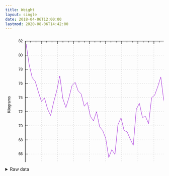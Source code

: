 ```yaml
---
title: Weight
layout: single
date: 2018-04-06T12:00:00
lastmod: 2020-08-06T14:42:00
---
```


<svg width="600" height="480" xmlns="http://www.w3.org/2000/svg"><path fill="none" d="M0 0h600v480H0z"/><path stroke="gray" stroke-dasharray="2,4" class="gridline" d="M63.6 422.4H575" fill="none" color="gray" stroke-width=".5"/><g fill="none" color="#000" stroke="currentColor"><path stroke="#000" d="M63.6 422.4h9m502.4 0h-9"/><text transform="translate(55.3 426.3)" stroke="none" fill="#000" font-family="sans-serif" font-size="12" text-anchor="end"><tspan>64</tspan></text></g><path stroke="gray" stroke-dasharray="2,4" class="gridline" d="M63.6 377.5H575" fill="none" color="gray" stroke-width=".5"/><g fill="none" color="#000" stroke="currentColor"><path stroke="#000" d="M63.6 377.5h9m502.4 0h-9"/><text transform="translate(55.3 381.4)" stroke="none" fill="#000" font-family="sans-serif" font-size="12" text-anchor="end"><tspan>66</tspan></text></g><path stroke="gray" stroke-dasharray="2,4" class="gridline" d="M63.6 332.6H575" fill="none" color="gray" stroke-width=".5"/><g fill="none" color="#000" stroke="currentColor"><path stroke="#000" d="M63.6 332.6h9m502.4 0h-9"/><text transform="translate(55.3 336.5)" stroke="none" fill="#000" font-family="sans-serif" font-size="12" text-anchor="end"><tspan>68</tspan></text></g><path stroke="gray" stroke-dasharray="2,4" class="gridline" d="M63.6 287.6H575" fill="none" color="gray" stroke-width=".5"/><g fill="none" color="#000" stroke="currentColor"><path stroke="#000" d="M63.6 287.6h9m502.4 0h-9"/><text transform="translate(55.3 291.5)" stroke="none" fill="#000" font-family="sans-serif" font-size="12" text-anchor="end"><tspan>70</tspan></text></g><path stroke="gray" stroke-dasharray="2,4" class="gridline" d="M63.6 242.7H575" fill="none" color="gray" stroke-width=".5"/><g fill="none" color="#000" stroke="currentColor"><path stroke="#000" d="M63.6 242.7h9m502.4 0h-9"/><text transform="translate(55.3 246.6)" stroke="none" fill="#000" font-family="sans-serif" font-size="12" text-anchor="end"><tspan>72</tspan></text></g><path stroke="gray" stroke-dasharray="2,4" class="gridline" d="M63.6 197.8H575" fill="none" color="gray" stroke-width=".5"/><g fill="none" color="#000" stroke="currentColor"><path stroke="#000" d="M63.6 197.8h9m502.4 0h-9"/><text transform="translate(55.3 201.7)" stroke="none" fill="#000" font-family="sans-serif" font-size="12" text-anchor="end"><tspan>74</tspan></text></g><path stroke="gray" stroke-dasharray="2,4" class="gridline" d="M63.6 152.9H575" fill="none" color="gray" stroke-width=".5"/><g fill="none" color="#000" stroke="currentColor"><path stroke="#000" d="M63.6 152.9h9m502.4 0h-9"/><text transform="translate(55.3 156.8)" stroke="none" fill="#000" font-family="sans-serif" font-size="12" text-anchor="end"><tspan>76</tspan></text></g><path stroke="gray" stroke-dasharray="2,4" class="gridline" d="M63.6 107.9H575" fill="none" color="gray" stroke-width=".5"/><g fill="none" color="#000" stroke="currentColor"><path stroke="#000" d="M63.6 107.9h9m502.4 0h-9"/><text transform="translate(55.3 111.8)" stroke="none" fill="#000" font-family="sans-serif" font-size="12" text-anchor="end"><tspan>78</tspan></text></g><path stroke="gray" stroke-dasharray="2,4" class="gridline" d="M63.6 63H575" fill="none" color="gray" stroke-width=".5"/><g fill="none" color="#000" stroke="currentColor"><path stroke="#000" d="M63.6 63h9M575 63h-9"/><text transform="translate(55.3 66.9)" stroke="none" fill="#000" font-family="sans-serif" font-size="12" text-anchor="end"><tspan>80</tspan></text></g><path stroke="gray" stroke-dasharray="2,4" class="gridline" d="M63.6 18.1H575" fill="none" color="gray" stroke-width=".5"/><g fill="none" color="#000" stroke="currentColor"><path stroke="#000" d="M63.6 18.1h9m502.4 0h-9"/><text transform="translate(55.3 22)" stroke="none" fill="#000" font-family="sans-serif" font-size="12" text-anchor="end"><tspan>82</tspan></text></g><path stroke="gray" stroke-dasharray="2,4" class="gridline" d="M63.6 422.4V18.1" fill="none" color="gray" stroke-width=".5"/><g fill="none" color="#000" stroke="currentColor"><path stroke="#000" d="M63.6 422.4v-9m0-395.3v9"/><text transform="translate(63.6 444.3)" stroke="none" fill="#000" font-family="sans-serif" font-size="12" text-anchor="middle"><tspan>04 18</tspan></text></g><path stroke="#000" d="M80.6 422.4v-4.5m0-399.8v4.5m17.1 399.8v-4.5m0-399.8v4.5" fill="none" color="#000"/><path stroke="gray" stroke-dasharray="2,4" class="gridline" d="M114.7 422.4V18.1" fill="none" color="gray" stroke-width=".5"/><g fill="none" color="#000" stroke="currentColor"><path stroke="#000" d="M114.7 422.4v-9m0-395.3v9"/><text transform="translate(114.7 444.3)" stroke="none" fill="#000" font-family="sans-serif" font-size="12" text-anchor="middle"><tspan>07 18</tspan></text></g><path stroke="#000" d="M131.7 422.4v-4.5m0-399.8v4.5m17 399.8v-4.5m0-399.8v4.5" fill="none" color="#000"/><path stroke="gray" stroke-dasharray="2,4" class="gridline" d="M166.3 422.4V18.1" fill="none" color="gray" stroke-width=".5"/><g fill="none" color="#000" stroke="currentColor"><path stroke="#000" d="M166.3 422.4v-9m0-395.3v9"/><text transform="translate(166.3 444.3)" stroke="none" fill="#000" font-family="sans-serif" font-size="12" text-anchor="middle"><tspan>10 18</tspan></text></g><path stroke="#000" d="M183.3 422.4v-4.5m0-399.8v4.5m17.1 399.8v-4.5m0-399.8v4.5" fill="none" color="#000"/><path stroke="gray" stroke-dasharray="2,4" class="gridline" d="M217.4 422.4V18.1" fill="none" color="gray" stroke-width=".5"/><g fill="none" color="#000" stroke="currentColor"><path stroke="#000" d="M217.4 422.4v-9m0-395.3v9"/><text transform="translate(217.4 444.3)" stroke="none" fill="#000" font-family="sans-serif" font-size="12" text-anchor="middle"><tspan>01 19</tspan></text></g><path stroke="#000" d="M234.4 422.4v-4.5m0-399.8v4.5m17.1 399.8v-4.5m0-399.8v4.5" fill="none" color="#000"/><path stroke="gray" stroke-dasharray="2,4" class="gridline" d="M267.9 422.4V18.1" fill="none" color="gray" stroke-width=".5"/><g fill="none" color="#000" stroke="currentColor"><path stroke="#000" d="M267.9 422.4v-9m0-395.3v9"/><text transform="translate(267.9 444.3)" stroke="none" fill="#000" font-family="sans-serif" font-size="12" text-anchor="middle"><tspan>04 19</tspan></text></g><path stroke="#000" d="M285 422.4v-4.5m0-399.8v4.5m17 399.8v-4.5m0-399.8v4.5" fill="none" color="#000"/><path stroke="gray" stroke-dasharray="2,4" class="gridline" d="M319 422.4V18.1" fill="none" color="gray" stroke-width=".5"/><g fill="none" color="#000" stroke="currentColor"><path stroke="#000" d="M319 422.4v-9m0-395.3v9"/><text transform="translate(319 444.3)" stroke="none" fill="#000" font-family="sans-serif" font-size="12" text-anchor="middle"><tspan>07 19</tspan></text></g><path stroke="#000" d="M336 422.4v-4.5m0-399.8v4.5m17.1 399.8v-4.5m0-399.8v4.5" fill="none" color="#000"/><path stroke="gray" stroke-dasharray="2,4" class="gridline" d="M370.1 422.4V18.1" fill="none" color="gray" stroke-width=".5"/><g fill="none" color="#000" stroke="currentColor"><path stroke="#000" d="M370.1 422.4v-9m0-395.3v9"/><text transform="translate(370.1 444.3)" stroke="none" fill="#000" font-family="sans-serif" font-size="12" text-anchor="middle"><tspan>10 19</tspan></text></g><path stroke="#000" d="M387.1 422.4v-4.5m0-399.8v4.5m17.1 399.8v-4.5m0-399.8v4.5" fill="none" color="#000"/><path stroke="gray" stroke-dasharray="2,4" class="gridline" d="M421.8 422.4V18.1" fill="none" color="gray" stroke-width=".5"/><g fill="none" color="#000" stroke="currentColor"><path stroke="#000" d="M421.8 422.4v-9m0-395.3v9"/><text transform="translate(421.8 444.3)" stroke="none" fill="#000" font-family="sans-serif" font-size="12" text-anchor="middle"><tspan>01 20</tspan></text></g><path stroke="#000" d="M438.8 422.4v-4.5m0-399.8v4.5m17 399.8v-4.5m0-399.8v4.5" fill="none" color="#000"/><path stroke="gray" stroke-dasharray="2,4" class="gridline" d="M472.8 422.4V18.1" fill="none" color="gray" stroke-width=".5"/><g fill="none" color="#000" stroke="currentColor"><path stroke="#000" d="M472.8 422.4v-9m0-395.3v9"/><text transform="translate(472.8 444.3)" stroke="none" fill="#000" font-family="sans-serif" font-size="12" text-anchor="middle"><tspan>04 20</tspan></text></g><path stroke="#000" d="M489.8 422.4v-4.5m0-399.8v4.5m17.1 399.8v-4.5m0-399.8v4.5" fill="none" color="#000"/><path stroke="gray" stroke-dasharray="2,4" class="gridline" d="M523.4 422.4V18.1" fill="none" color="gray" stroke-width=".5"/><g fill="none" color="#000" stroke="currentColor"><path stroke="#000" d="M523.4 422.4v-9m0-395.3v9"/><text transform="translate(523.4 444.3)" stroke="none" fill="#000" font-family="sans-serif" font-size="12" text-anchor="middle"><tspan>07 20</tspan></text></g><path stroke="#000" d="M540.4 422.4v-4.5m0-399.8v4.5m17 399.8v-4.5m0-399.8v4.5" fill="none" color="#000"/><path stroke="gray" stroke-dasharray="2,4" class="gridline" d="M575 422.4V18.1" fill="none" color="gray" stroke-width=".5"/><g fill="none" color="#000" stroke="currentColor"><path stroke="#000" d="M575 422.4v-9m0-395.3v9"/><text transform="translate(575 444.3)" stroke="none" fill="#000" font-family="sans-serif" font-size="12" text-anchor="middle"><tspan>10 20</tspan></text></g><path stroke="#000" d="M63.6 18.1v404.3H575V18.1H63.6z" fill="none" color="#000"/><text transform="rotate(-90 118.3 102)" font-family="sans-serif" font-size="12" text-anchor="middle" color="#000"><tspan>Kilograms</tspan></text><text transform="translate(319.3 471.3)" font-family="sans-serif" font-size="12" text-anchor="middle" color="#000"><tspan>Date</tspan></text><path stroke="#9400D3" d="M66.2 27.1L76 93.3l9.7 41.1 9.7 12.3 9.8 32.8 9.7 30.5 9.8-11 9.7 34.9 9.7 21 9.8-42.7 9.7-35.7 9.8-47.5 9.7 72.3 9.7 28.1 9.8-31.7 9.7-38 9.8-10.4 9.7 27.4 9.7 9.9 9.8 38.8 9.7-12.1 9.7 44.2 9.8 14.5 9.7-29.3 9.8 47.8 9.7 12 9.7 24.7 9.8 61.5 9.7-25.2 9.8 15.5 9.7-94.6 9.7-22.2 9.8 40.2 9.7 4.6 9.7 22.4 9.8 20.3 9.7-114.9 9.8-18.6 9.7 44.6 9.7-2.8 9.8 22.8 9.7-82.5 9.8-8.5 9.7-26.5 9.7-30.9 9.8 78 9.7 15.2 9.7 38.2 9.8 17.1 9.7 29.2" fill="none" color="#000"/><path stroke="#000" d="M63.6 18.1v404.3H575V18.1H63.6z" fill="none" color="#000"/></svg>

<details><summary>Raw data</summary>
<pre>
2018-04-06,81.6
2018-04-07,80.5
2018-04-08,80.4
2018-04-09,80.5
2018-04-10,80.0
2018-04-11,78.7
2018-04-12,78.9
2018-04-13,79.5
2018-04-14,79.1
2018-04-15,79.5
2018-04-16,79.6
2018-04-17,79.1
2018-04-18,78.4
2018-04-19,79.9
2018-04-20,79.0
2018-04-21,78.4
2018-04-22,79.3
2018-04-23,79.3
2018-04-24,77.9
2018-04-25,78.7
2018-04-26,78.6
2018-04-27,78.4
2018-04-28,78.4
2018-04-29,78.3
2018-04-30,77.8
2018-05-01,77.3
2018-05-02,77.5
2018-05-03,77.6
2018-05-04,77.7
2018-05-05,76.7
2018-05-06,77.3
2018-05-07,77.4
2018-05-08,77.1
2018-05-09,76.5
2018-05-10,77.0
2018-05-11,76.8
2018-05-12,77.1
2018-05-13,76.8
2018-05-14,76.9
2018-05-15,76.3
2018-05-16,76.4
2018-05-17,76.3
2018-05-18,76.4
2018-05-19,75.8
2018-05-20,75.5
2018-05-21,76.5
2018-05-22,77.0
2018-05-23,76.0
2018-05-24,75.4
2018-05-25,75.3
2018-05-26,75.5
2018-05-27,75.8
2018-05-28,76.1
2018-05-29,76.6
2018-05-30,75.3
2018-05-31,75.3
2018-06-01,75.7
2018-06-02,75.5
2018-06-03,76.1
2018-06-04,76.3
2018-06-05,75.9
2018-06-06,75.8
2018-06-07,76.3
2018-06-08,75.6
2018-06-09,75.1
2018-06-10,75.4
2018-06-11,75.2
2018-06-12,75.2
2018-06-13,75.7
2018-06-14,74.8
2018-06-15,74.9
2018-06-16,74.7
2018-06-17,74.8
2018-06-18,74.5
2018-06-19,75.1
2018-06-20,74.7
2018-06-21,74.5
2018-06-22,74.5
2018-06-23,74.1
2018-06-24,74.7
2018-06-25,75.0
2018-06-26,73.7
2018-06-27,74.1
2018-06-28,73.7
2018-06-29,73.4
2018-06-30,74.5
2018-07-01,74.2
2018-07-02,73.5
2018-07-03,72.6
2018-07-04,73.2
2018-07-05,72.9
2018-07-06,73.0
2018-07-07,72.5
2018-07-08,74.8
2018-07-09,73.9
2018-07-10,73.3
2018-07-11,73.0
2018-07-12,73.1
2018-07-13,72.5
2018-07-14,72.7
2018-07-15,73.4
2018-07-16,72.3
2018-07-17,73.7
2018-07-18,72.7
2018-07-19,73.9
2018-07-20,73.5
2018-07-21,72.8
2018-07-22,72.4
2018-07-23,72.5
2018-07-24,72.3
2018-07-25,72.7
2018-07-26,72.8
2018-07-27,72.8
2018-07-28,73.0
2018-07-29,73.4
2018-07-30,73.3
2018-07-31,72.3
2018-08-01,72.4
2018-08-02,72.5
2018-08-03,72.5
2018-08-04,72.2
2018-08-05,72.8
2018-08-06,72.3
2018-08-07,72.1
2018-08-08,72.2
2018-08-09,72.1
2018-08-10,71.6
2018-08-11,72.7
2018-08-12,72.6
2018-08-13,71.8
2018-08-14,72.2
2018-08-15,71.7
2018-08-16,71.7
2018-08-17,72.0
2018-08-18,71.7
2018-08-19,72.2
2018-08-20,72.3
2018-08-21,71.8
2018-08-22,71.7
2018-08-23,71.4
2018-08-24,71.8
2018-08-25,72.1
2018-08-26,72.7
2018-08-27,71.9
2018-08-28,72.2
2018-08-29,71.6
2018-08-30,71.7
2018-08-31,71.6
2018-09-01,72.1
2018-09-02,72.3
2018-09-03,71.8
2018-09-04,71.4
2018-09-05,72.0
2018-09-06,72.4
2018-09-07,71.9
2018-09-08,72.7
2018-09-09,72.8
2018-09-10,73.3
2018-09-11,71.4
2018-09-12,72.1
2018-09-13,72.5
2018-09-14,71.8
2018-09-15,71.7
2018-09-16,71.2
2018-09-17,71.8
2018-09-18,71.6
2018-09-20,71.2
2018-09-20,71.4
2018-09-21,71.0
2018-09-29,74.6
2018-09-30,74.1
2018-10-01,75.1
2018-10-02,73.9
2018-10-03,73.4
2018-10-05,74.5
2018-10-05,75.2
2018-10-06,73.9
2018-10-07,75.6
2018-10-08,75.8
2018-10-09,75.0
2018-10-10,76.1
2018-10-11,76.7
2018-10-12,75.5
2018-10-13,76.5
2018-10-14,76.9
2018-10-15,76.8
2018-10-16,75.1
2018-10-17,76.2
2018-10-18,75.0
2018-10-19,75.0
2018-10-20,74.1
2018-10-21,74.4
2018-10-22,74.8
2018-10-23,74.1
2018-10-24,73.8
2018-10-25,73.6
2018-10-26,73.7
2018-10-27,73.7
2018-10-28,73.5
2018-10-29,73.8
2018-10-30,73.3
2018-10-31,74.0
2018-11-01,73.8
2018-11-02,73.5
2018-11-03,73.4
2018-11-04,74.0
2018-11-05,74.7
2018-11-06,73.9
2018-11-07,73.9
2018-11-08,74.2
2018-11-09,73.7
2018-11-10,73.0
2018-11-11,73.3
2018-11-12,73.9
2018-11-13,73.4
2018-11-15,73.1
2018-11-16,73.5
2018-11-17,72.4
2018-11-18,72.5
2018-11-19,72.7
2018-11-20,72.8
2018-11-21,72.9
2018-11-22,72.7
2018-11-23,72.2
2018-11-24,71.7
2018-11-25,72.0
2018-11-26,72.9
2018-11-27,71.9
2018-11-28,72.0
2018-11-29,72.0
2018-11-30,71.3
2018-12-01,71.5
2018-12-02,72.4
2018-12-03,73.6
2018-12-04,74.1
2018-12-05,74.3
2018-12-06,74.0
2018-12-07,74.7
2018-12-08,74.5
2018-12-09,75.0
2018-12-10,75.6
2018-12-11,76.0
2018-12-12,75.4
2018-12-13,75.3
2018-12-14,74.9
2018-12-15,75.6
2018-12-16,76.2
2018-12-17,77.7
2018-12-18,75.6
2018-12-19,75.8
2018-12-20,76.6
2018-12-21,76.5
2018-12-22,76.6
2018-12-23,75.9
2018-12-24,75.0
2018-12-25,78.0
2018-12-26,78.2
2018-12-27,78.4
2018-12-28,77.6
2018-12-29,78.2
2018-12-30,78.5
2018-12-31,79.4
2019-01-01,80.3
2019-01-02,79.7
2019-01-03,77.7
2019-01-04,77.4
2019-01-05,77.1
2019-01-06,77.0
2019-01-07,76.5
2019-01-08,76.7
2019-01-09,76.2
2019-01-10,76.2
2019-01-11,75.9
2019-01-12,75.4
2019-01-13,75.7
2019-01-14,75.9
2019-01-15,74.6
2019-01-16,74.7
2019-01-17,74.5
2019-01-18,74.7
2019-01-19,74.3
2019-01-20,74.9
2019-01-21,75.5
2019-01-22,74.2
2019-01-23,75.1
2019-01-24,74.6
2019-01-25,74.3
2019-01-26,74.6
2019-01-27,75.0
2019-01-28,76.0
2019-01-29,74.8
2019-01-30,75.5
2019-01-31,75.5
2019-02-01,75.5
2019-02-02,74.8
2019-02-03,75.1
2019-02-04,75.5
2019-02-05,74.6
2019-02-06,74.5
2019-02-07,74.6
2019-02-08,74.5
2019-02-09,74.2
2019-02-10,74.9
2019-02-11,74.8
2019-02-12,74.5
2019-02-13,74.5
2019-02-14,74.5
2019-02-15,74.8
2019-02-16,75.1
2019-02-17,74.0
2019-02-18,74.8
2019-02-19,74.1
2019-02-20,74.4
2019-02-21,73.8
2019-02-22,73.2
2019-02-23,73.4
2019-02-24,73.7
2019-02-25,74.2
2019-02-26,74.2
2019-02-27,73.7
2019-02-28,73.7
2019-03-01,74.0
2019-03-02,73.0
2019-03-03,73.0
2019-03-04,74.5
2019-03-05,73.7
2019-03-06,74.7
2019-03-07,73.3
2019-03-08,73.5
2019-03-09,72.1
2019-03-10,73.3
2019-03-11,73.6
2019-03-12,72.3
2019-03-13,72.9
2019-03-14,73.1
2019-03-15,72.8
2019-03-16,73.5
2019-03-17,73.2
2019-03-18,73.6
2019-03-19,73.1
2019-03-20,73.4
2019-03-21,72.5
2019-03-22,72.7
2019-03-24,72.0
2019-03-25,72.1
2019-03-25,72.9
2019-03-26,71.4
2019-03-27,72.1
2019-03-29,71.6
2019-03-29,71.8
2019-03-30,71.4
2019-03-31,72.0
2019-04-01,72.4
2019-04-03,71.8
2019-04-03,71.9
2019-04-04,71.6
2019-04-05,71.6
2019-04-06,71.5
2019-04-07,71.3
2019-04-08,71.7
2019-04-09,71.8
2019-04-10,70.9
2019-04-11,71.6
2019-04-12,71.3
2019-04-13,71.2
2019-04-14,70.3
2019-04-15,70.9
2019-04-16,70.8
2019-04-17,71.4
2019-04-18,70.2
2019-04-19,70.7
2019-04-20,70.1
2019-04-21,71.1
2019-04-22,71.4
2019-04-23,70.6
2019-04-24,70.7
2019-04-25,70.6
2019-04-26,70.1
2019-04-27,70.6
2019-04-28,70.8
2019-04-29,71.3
2019-04-30,70.7
2019-05-01,70.8
2019-05-02,70.9
2019-05-03,70.4
2019-05-04,70.8
2019-05-05,70.9
2019-05-06,71.1
2019-05-07,71.1
2019-05-08,70.5
2019-05-09,70.6
2019-05-10,70.8
2019-05-13,72.5
2019-05-14,71.7
2019-05-15,72.2
2019-05-16,70.9
2019-05-17,70.2
2019-05-18,70.2
2019-05-19,71.8
2019-05-20,71.5
2019-05-21,70.6
2019-05-22,69.9
2019-05-23,70.0
2019-05-24,70.3
2019-05-25,69.9
2019-05-26,70.4
2019-05-27,70.0
2019-05-28,70.6
2019-05-29,69.7
2019-05-30,69.9
2019-06-02,71.6
2019-06-03,73.2
2019-06-04,72.4
2019-06-05,71.9
2019-06-06,70.9
2019-06-07,69.6
2019-06-08,69.9
2019-06-09,69.3
2019-06-10,70.0
2019-06-11,69.8
2019-06-12,69.9
2019-06-13,69.6
2019-06-14,69.8
2019-06-15,69.5
2019-06-16,68.9
2019-06-17,69.5
2019-06-18,69.3
2019-06-19,69.2
2019-06-20,69.6
2019-06-21,69.0
2019-06-22,68.9
2019-06-23,69.4
2019-06-23,70.0
2019-06-24,69.5
2019-06-25,68.7
2019-06-26,69.9
2019-06-27,69.0
2019-06-28,69.0
2019-06-29,67.6
2019-07-01,68.6
2019-07-02,68.7
2019-07-03,68.0
2019-07-04,68.2
2019-07-05,68.5
2019-07-06,67.8
2019-07-07,67.5
2019-07-08,68.1
2019-07-09,67.7
2019-07-10,67.9
2019-07-11,67.7
2019-07-12,67.4
2019-07-13,66.6
2019-07-14,67.5
2019-07-15,68.5
2019-07-16,67.3
2019-07-17,67.0
2019-07-18,67.3
2019-07-19,67.5
2019-07-20,65.5
2019-07-21,67.4
2019-07-22,66.9
2019-07-23,66.4
2019-07-24,66.9
2019-07-25,66.6
2019-07-26,66.8
2019-07-27,67.3
2019-07-28,66.1
2019-07-29,66.4
2019-07-30,66.6
2019-07-31,66.9
2019-08-01,66.4
2019-08-02,67.4
2019-08-03,66.6
2019-08-04,67.8
2019-08-05,67.3
2019-08-06,66.5
2019-08-07,66.8
2019-08-08,66.2
2019-08-09,66.4
2019-08-12,66.4
2019-08-13,67.2
2019-08-14,66.4
2019-08-15,66.0
2019-08-16,65.8
2019-08-17,65.8
2019-08-18,65.1
2019-08-19,66.4
2019-08-20,66.3
2019-08-21,65.9
2019-08-22,65.8
2019-08-23,66.1
2019-08-24,66.0
2019-08-25,67.0
2019-08-26,66.4
2019-08-27,66.4
2019-08-28,66.1
2019-08-29,65.9
2019-09-07,69.8
2019-09-08,71.1
2019-09-09,71.1
2019-09-10,70.4
2019-09-11,69.4
2019-09-12,69.2
2019-09-13,69.4
2019-09-14,69.0
2019-09-16,69.3
2019-09-17,68.3
2019-09-18,68.4
2019-09-19,68.4
2019-09-20,68.4
2019-09-30,74.0
2019-10-01,74.8
2019-10-02,72.8
2019-10-03,71.6
2019-10-04,70.7
2019-10-05,71.2
2019-10-06,70.0
2019-10-07,71.2
2019-10-08,70.5
2019-10-09,70.4
2019-10-10,69.9
2019-10-11,70.2
2019-10-12,70.3
2019-10-13,69.6
2019-10-14,70.4
2019-10-15,69.4
2019-10-16,69.1
2019-10-17,69.6
2019-10-18,70.9
2019-10-19,69.1
2019-10-20,69.4
2019-10-21,69.5
2019-10-22,69.4
2019-10-23,69.6
2019-10-24,69.5
2019-10-25,70.6
2019-10-26,70.5
2019-10-27,69.0
2019-10-28,69.3
2019-10-30,69.2
2019-10-30,70.0
2019-10-31,68.8
2019-11-01,69.5
2019-11-02,68.6
2019-11-03,69.1
2019-11-04,69.5
2019-11-05,69.6
2019-11-06,69.6
2019-11-07,69.2
2019-11-08,69.6
2019-11-09,68.7
2019-11-10,68.7
2019-11-11,69.6
2019-11-12,69.1
2019-11-13,69.1
2019-11-14,68.5
2019-11-15,68.9
2019-11-16,70.0
2019-11-17,67.4
2019-11-18,68.3
2019-11-19,68.0
2019-11-20,66.9
2019-11-21,67.1
2019-11-22,66.9
2019-11-23,67.1
2019-11-24,67.2
2019-11-25,67.6
2019-11-26,68.3
2019-11-27,67.7
2019-11-28,67.9
2019-11-29,67.2
2019-11-30,66.9
2019-12-01,67.1
2019-12-02,68.0
2019-12-03,66.5
2019-12-04,68.5
2019-12-05,68.4
2019-12-06,68.0
2019-12-07,68.1
2019-12-08,78.3
2019-12-09,70.0
2019-12-10,70.5
2019-12-11,69.8
2019-12-12,70.3
2019-12-13,71.0
2019-12-14,72.0
2019-12-15,72.2
2019-12-16,73.0
2019-12-17,72.5
2019-12-18,72.8
2019-12-19,72.9
2019-12-20,73.6
2019-12-21,72.5
2019-12-22,72.2
2019-12-23,73.8
2019-12-24,71.8
2019-12-25,73.1
2019-12-26,74.1
2019-12-27,73.8
2019-12-28,73.8
2019-12-29,74.2
2019-12-30,76.0
2019-12-31,76.6
2020-01-01,77.8
2020-01-02,74.9
2020-01-03,74.7
2020-01-04,73.5
2020-01-05,73.6
2020-01-06,73.2
2020-01-07,72.8
2020-01-08,72.6
2020-01-09,72.7
2020-01-10,73.3
2020-01-11,71.5
2020-01-12,72.2
2020-01-13,72.2
2020-01-14,71.7
2020-01-15,71.7
2020-01-16,71.2
2020-01-17,71.9
2020-01-18,70.8
2020-01-19,71.7
2020-01-20,72.5
2020-01-21,72.0
2020-01-22,71.9
2020-01-23,71.8
2020-01-24,71.8
2020-01-25,71.6
2020-01-26,71.1
2020-01-27,71.4
2020-01-28,70.8
2020-01-29,70.3
2020-01-30,70.6
2020-01-31,70.4
2020-02-01,70.7
2020-02-02,70.4
2020-02-03,71.1
2020-02-04,70.8
2020-02-05,71.0
2020-02-06,71.5
2020-02-07,71.0
2020-02-08,70.8
2020-02-09,70.5
2020-02-10,70.9
2020-02-11,70.9
2020-02-12,70.3
2020-02-13,70.6
2020-02-14,71.3
2020-02-15,70.1
2020-02-16,70.1
2020-02-17,70.2
2020-02-18,70.2
2020-02-19,70.1
2020-02-20,70.0
2020-02-21,69.8
2020-02-22,69.0
2020-02-23,70.4
2020-02-24,71.2
2020-02-25,70.1
2020-02-26,70.4
2020-02-27,70.1
2020-02-28,70.3
2020-02-29,70.1
2020-03-01,69.5
2020-03-02,70.2
2020-03-03,70.3
2020-03-04,70.5
2020-03-05,70.7
2020-03-06,72.0
2020-03-10,76.0
2020-03-11,76.1
2020-03-12,74.6
2020-03-13,73.8
2020-03-14,73.6
2020-03-15,73.9
2020-03-16,73.4
2020-03-17,73.1
2020-03-18,73.5
2020-03-19,74.3
2020-03-20,73.7
2020-03-21,73.0
2020-03-22,74.1
2020-03-23,74.3
2020-03-24,74.8
2020-03-25,74.2
2020-03-26,73.9
2020-03-27,73.8
2020-03-28,74.1
2020-03-29,74.8
2020-03-30,74.6
2020-03-31,74.2
2020-04-01,74.4
2020-04-02,74.2
2020-04-03,75.6
2020-04-04,73.9
2020-04-05,73.7
2020-04-06,74.3
2020-04-07,74.8
2020-04-08,75.6
2020-04-09,74.4
2020-04-10,74.5
2020-04-11,74.5
2020-04-12,74.9
2020-04-13,75.0
2020-04-14,74.7
2020-04-15,74.9
2020-04-16,74.6
2020-04-17,75.3
2020-04-18,74.3
2020-04-19,75.1
2020-04-20,74.8
2020-04-21,73.9
2020-04-22,74.7
2020-04-23,75.2
2020-04-24,75.7
2020-04-25,75.4
2020-04-26,75.5
2020-04-27,75.5
2020-04-28,75.3
2020-04-29,75.5
2020-04-30,77.5
2020-05-01,76.0
2020-05-02,75.5
2020-05-03,76.2
2020-05-04,76.2
2020-05-05,76.0
2020-05-06,75.6
2020-05-07,76.4
2020-05-08,76.6
2020-05-09,76.1
2020-05-10,76.8
2020-05-11,76.9
2020-05-12,76.4
2020-05-13,76.0
2020-05-14,76.2
2020-05-15,76.4
2020-05-16,75.8
2020-05-17,75.6
2020-05-18,76.0
2020-05-19,77.4
2020-05-20,76.6
2020-05-21,76.5
2020-05-22,75.0
2020-05-23,75.1
2020-05-24,73.7
2020-05-25,73.8
2020-05-26,73.1
2020-05-27,73.7
2020-05-28,73.7
2020-05-29,72.9
2020-05-30,72.6
2020-05-31,73.2
2020-06-01,72.9
2020-06-02,72.1
2020-06-03,72.9
2020-06-04,72.9
2020-06-05,73.3
2020-06-06,72.7
2020-06-07,73.1
2020-06-08,73.7
2020-06-09,74.1
2020-06-10,72.8
2020-06-11,73.1
2020-06-12,72.7
2020-06-13,72.8
2020-06-14,72.4
2020-06-15,72.9
2020-06-16,73.0
2020-06-17,72.3
2020-06-18,71.8
2020-06-19,72.0
2020-06-20,71.3
2020-06-21,71.6
2020-06-22,71.5
2020-06-23,71.7
2020-06-24,70.7
2020-06-25,70.9
2020-06-26,70.7
2020-06-27,70.8
2020-06-28,70.8
2020-06-29,71.4
2020-06-30,70.8
2020-07-01,71.1
2020-07-02,71.2
2020-07-03,70.3
2020-07-04,70.3
2020-07-05,70.6
2020-07-06,71.0
2020-07-07,69.9
2020-07-08,71.3
2020-07-09,70.8
2020-07-10,71.6
2020-07-11,70.5
2020-07-12,71.2
2020-07-13,69.9
2020-07-14,69.8
2020-07-15,69.5
2020-07-16,70.0
2020-07-17,69.5
2020-07-18,69.4
2020-07-19,69.8
2020-07-20,70.0
2020-07-21,69.4
2020-07-22,69.6
2020-07-23,69.2
2020-07-24,69.7
2020-07-25,70.1
2020-07-26,70.4
2020-07-27,70.2
2020-07-28,69.6
2020-07-29,69.2
2020-07-30,69.5
2020-07-31,69.5
2020-08-01,69.4
2020-08-02,69.6
2020-08-03,69.4
2020-08-04,69.2
2020-08-05,69.3
2020-08-06,69.0
</pre></details>